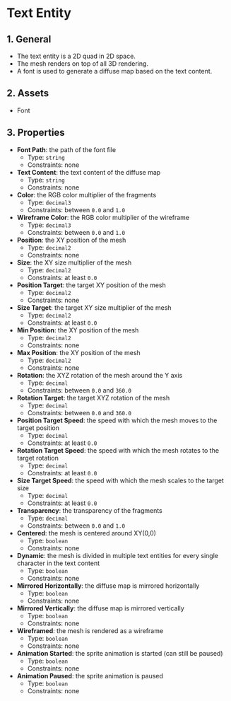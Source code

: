 # Text Entity

## 1. General

- The text entity is a 2D quad in 2D space.
- The mesh renders on top of all 3D rendering.
- A font is used to generate a diffuse map based on the text content.

## 2. Assets

- Font

## 3. Properties

- **Font Path**: the path of the font file
  - Type: `string`
  - Constraints: none
- **Text Content**: the text content of the diffuse map
  - Type: `string`
  - Constraints: none
- **Color**: the RGB color multiplier of the fragments
  - Type: `decimal3`
  - Constraints: between `0.0` and `1.0`
- **Wireframe Color**: the RGB color multiplier of the wireframe
  - Type: `decimal3`
  - Constraints: between `0.0` and `1.0`
- **Position**: the XY position of the mesh
  - Type: `decimal2`
  - Constraints: none
- **Size**: the XY size multiplier of the mesh
  - Type: `decimal2`
  - Constraints: at least `0.0`
- **Position Target**: the target XY position of the mesh
  - Type: `decimal2`
  - Constraints: none
- **Size Target**: the target XY size multiplier of the mesh
  - Type: `decimal2`
  - Constraints: at least `0.0`
- **Min Position**: the XY position of the mesh
  - Type: `decimal2`
  - Constraints: none
- **Max Position**: the XY position of the mesh
  - Type: `decimal2`
  - Constraints: none
- **Rotation**: the XYZ rotation of the mesh around the Y axis
  - Type: `decimal`
  - Constraints: between `0.0` and `360.0`
- **Rotation Target**: the target XYZ rotation of the mesh
  - Type: `decimal`
  - Constraints: between `0.0` and `360.0`
- **Position Target Speed**: the speed with which the mesh moves to the target position
  - Type: `decimal`
  - Constraints: at least `0.0`
- **Rotation Target Speed**: the speed with which the mesh rotates to the target rotation
  - Type: `decimal`
  - Constraints: at least `0.0`
- **Size Target Speed**: the speed with which the mesh scales to the target size
  - Type: `decimal`
  - Constraints: at least `0.0`
- **Transparency**: the transparency of the fragments
  - Type: `decimal`
  - Constraints: between `0.0` and `1.0`
- **Centered**: the mesh is centered around XY(0,0)
  - Type: `boolean`
  - Constraints: none
- **Dynamic**: the mesh is divided in multiple text entities for every single character in the text content
  - Type: `boolean`
  - Constraints: none
- **Mirrored Horizontally**: the diffuse map is mirrored horizontally
  - Type: `boolean`
  - Constraints: none
- **Mirrored Vertically**: the diffuse map is mirrored vertically
  - Type: `boolean`
  - Constraints: none
- **Wireframed**: the mesh is rendered as a wireframe
  - Type: `boolean`
  - Constraints: none
- **Animation Started**: the sprite animation is started (can still be paused)
  - Type: `boolean`
  - Constraints: none
- **Animation Paused**: the sprite animation is paused
  - Type: `boolean`
  - Constraints: none
